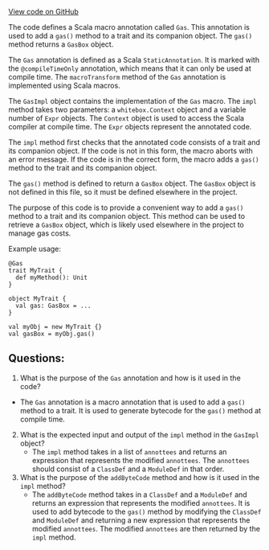[View code on GitHub](https://github.com/alephium/alephium/blob/master/macros/src/main/scala/org/alephium/macros/Gas.scala)

The code defines a Scala macro annotation called `Gas`. This annotation is used to add a `gas()` method to a trait and its companion object. The `gas()` method returns a `GasBox` object. 

The `Gas` annotation is defined as a Scala `StaticAnnotation`. It is marked with the `@compileTimeOnly` annotation, which means that it can only be used at compile time. The `macroTransform` method of the `Gas` annotation is implemented using Scala macros. 

The `GasImpl` object contains the implementation of the `Gas` macro. The `impl` method takes two parameters: a `whitebox.Context` object and a variable number of `Expr` objects. The `Context` object is used to access the Scala compiler at compile time. The `Expr` objects represent the annotated code. 

The `impl` method first checks that the annotated code consists of a trait and its companion object. If the code is not in this form, the macro aborts with an error message. If the code is in the correct form, the macro adds a `gas()` method to the trait and its companion object. 

The `gas()` method is defined to return a `GasBox` object. The `GasBox` object is not defined in this file, so it must be defined elsewhere in the project. 

The purpose of this code is to provide a convenient way to add a `gas()` method to a trait and its companion object. This method can be used to retrieve a `GasBox` object, which is likely used elsewhere in the project to manage gas costs. 

Example usage:

```
@Gas
trait MyTrait {
  def myMethod(): Unit
}

object MyTrait {
  val gas: GasBox = ...
}

val myObj = new MyTrait {}
val gasBox = myObj.gas()
```
## Questions: 
 1. What is the purpose of the `Gas` annotation and how is it used in the code?
   - The `Gas` annotation is a macro annotation that is used to add a `gas()` method to a trait. It is used to generate bytecode for the `gas()` method at compile time.
2. What is the expected input and output of the `impl` method in the `GasImpl` object?
   - The `impl` method takes in a list of `annottees` and returns an expression that represents the modified `annottees`. The `annottees` should consist of a `ClassDef` and a `ModuleDef` in that order.
3. What is the purpose of the `addByteCode` method and how is it used in the `impl` method?
   - The `addByteCode` method takes in a `ClassDef` and a `ModuleDef` and returns an expression that represents the modified `annottees`. It is used to add bytecode to the `gas()` method by modifying the `ClassDef` and `ModuleDef` and returning a new expression that represents the modified `annottees`. The modified `annottees` are then returned by the `impl` method.